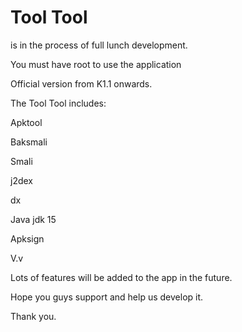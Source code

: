 # Tool Tool

is in the process of full lunch development.

You must have root to use the application




Official version from K1.1 onwards.



The Tool Tool includes:

Apktool

Baksmali

Smali

j2dex

dx

Java jdk 15

Apksign

V.v

Lots of features will be added to the app in the future.

Hope you guys support and help us develop it.

Thank you.
